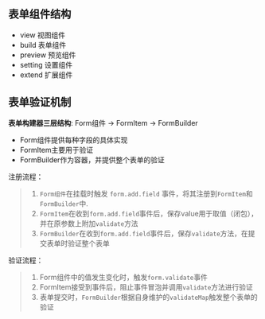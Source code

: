 ## 表单组件结构
- view 视图组件
- build 表单组件
- preview 预览组件
- setting 设置组件
- extend 扩展组件

## 表单验证机制

**表单构建器三层结构**: Form组件 -> FormItem -> FormBuilder
- Form组件提供每种字段的具体实现
- FormItem主要用于验证
- FormBuilder作为容器，并提供整个表单的验证 

注册流程：
> 1. `Form组件`在挂载时触发 `form.add.field` 事件，将其注册到`FormItem`和`FormBuilder`中.
> 2. `FormItem`在收到`form.add.field`事件后，保存value用于取值（闭包），并在原参数上附加`validate`方法
> 3. `FormBuilder`在收到`form.add.field`事件后，保存`validate`方法，在提交表单时验证整个表单

验证流程：
> 1. Form组件中的值发生变化时，触发`form.validate`事件
> 2. FormItem接受到事件后，阻止事件冒泡并调用`validate`方法进行验证
> 3. 表单提交时，`FormBuilder`根据自身维护的`validateMap`触发整个表单的验证
 